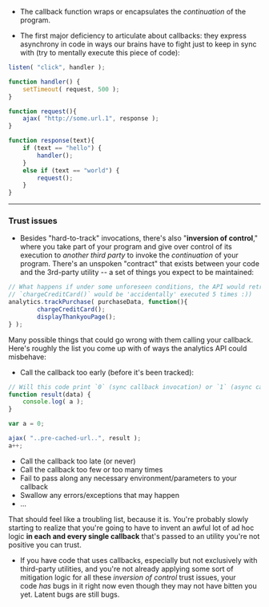 - The callback function wraps or encapsulates the _continuation_ of the program.

- The first major deficiency to articulate about callbacks: they express asynchrony in code in ways our brains have to fight just to keep in sync with (try to mentally execute this piece of code):

```js
listen( "click", handler );

function handler() {
	setTimeout( request, 500 );
}

function request(){
	ajax( "http://some.url.1", response );
}

function response(text){
	if (text == "hello") {
		handler();
	}
	else if (text == "world") {
		request();
	}
}
```

---

### Trust issues
- Besides "hard-to-track" invocations, there's also "**inversion of control**," where you take part of your program and give over control of its execution to *another third party* to invoke the _continuation_ of your program. There's an unspoken "contract" that exists between your code and the 3rd-party utility -- a set of things you expect to be maintained:

```js
// What happens if under some unforeseen conditions, the API would retry the provided callback once per second, for five seconds, before failing with a timeout
// `chargeCreditCard()` would be 'accidentally' executed 5 times :))
analytics.trackPurchase( purchaseData, function(){
		chargeCreditCard();
		displayThankyouPage();
} );
```

Many possible things that could go wrong with them calling your callback. Here's roughly the list you come up with of ways the analytics API could misbehave:
-   Call the callback too early (before it's been tracked):
```js
// Will this code print `0` (sync callback invocation) or `1` (async callback invocation)? Depends... on the conditions.
function result(data) {
	console.log( a );
}

var a = 0;

ajax( "..pre-cached-url..", result );
a++;
```
-   Call the callback too late (or never)
-   Call the callback too few or too many times 
-   Fail to pass along any necessary environment/parameters to your callback
-   Swallow any errors/exceptions that may happen
-   ...

That should feel like a troubling list, because it is. You're probably slowly starting to realize that you're going to have to invent an awful lot of ad hoc logic **in each and every single callback** that's passed to an utility you're not positive you can trust.

- If you have code that uses callbacks, especially but not exclusively with third-party utilities, and you're not already applying some sort of mitigation logic for all these _inversion of control_ trust issues, your code _has_ bugs in it right now even though they may not have bitten you yet. Latent bugs are still bugs.
